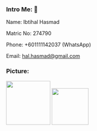 ### Intro Me: 👋
Name: Ibtihal Hasmad

Matric No: 274790

Phone: +601111142037 (WhatsApp)

Email: hal.hasmad@gmail.com


### Picture:


<img src="https://user-images.githubusercontent.com/78009211/198646633-724bb2ae-ba6f-43d0-b7eb-7394a5c02f27.JPG" width="120">


<img src="https://user-images.githubusercontent.com/78009211/204762120-d5f7cebe-44da-408a-a9df-99a2688f9474.jpeg" width="100">


